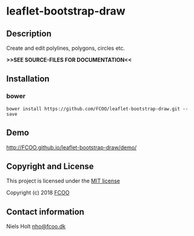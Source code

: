 # leaflet-bootstrap-draw



## Description
Create and edit polylines, polygons, circles etc. 

**>>SEE SOURCE-FILES FOR DOCUMENTATION<<**

## Installation
### bower
`bower install https://github.com/FCOO/leaflet-bootstrap-draw.git --save`

## Demo
http://FCOO.github.io/leaflet-bootstrap-draw/demo/ 

<!--  
## Usage


### options
| Id | Type | Default | Description |
| :--: | :--: | :-----: | --- |
| options1 | boolean | true | If <code>true</code> the ... |
| options2 | string | null | Contain the ... |

### Methods

    .methods1( arg1, arg2,...): Do something
    .methods2( arg1, arg2,...): Do something else

-->

## Copyright and License
This project is licensed under the [MIT license](https://choosealicense.com/licenses/mit/)

Copyright (c) 2018 [FCOO](https://github.com/FCOO)

## Contact information

Niels Holt nho@fcoo.dk
